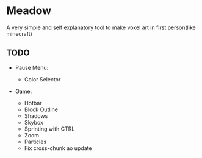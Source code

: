 # Meadow
A very simple and self explanatory tool to make voxel art in first person(like minecraft)

## TODO

- Pause Menu:
  - Color Selector

- Game:
  - Hotbar
  - Block Outline
  - Shadows
  - Skybox
  - Sprinting with CTRL
  - Zoom
  - Particles
  - Fix cross-chunk ao update
